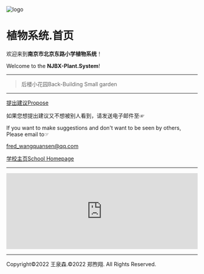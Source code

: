 ![logo](https://user-images.githubusercontent.com/91039316/158558954-88db26b9-933f-4760-bef3-8679a9f0aeee.png)
# **植物系统.首页**
欢迎来到**南京市北京东路小学植物系统**！

Welcome to the **NJBX-Plant.System**!

***

> 后楼小花园Back-Building Small garden

***
[提出建议Propose](https://support.qq.com/product/387213) 

如果您想提出建议又不想被别人看到，请发送电子邮件至☞

If you want to make suggestions and don't want to be seen by others, Please email to☞

[fred_wangquansen@qq.com](mailto:fred_wangquansen@qq.com)

[学校主页School Homepage](http://www.njbx.com/)

***

<iframe id="afdian_leaflet_FredW" src="https://afdian.net/leaflet?slug=FredW" width="100%" scrolling="no" height="200" frameborder="0"></iframe><script>document.body.clientWidth< 700 ? document.getElementById("afdian_leaflet_FredW").width = "100%" : document.getElementById("afdian_leaflet_FredW").width = "640"</script>
  
***
Copyright©2022 王泉森.©2022 郑煦翔. All Rights Reserved.
